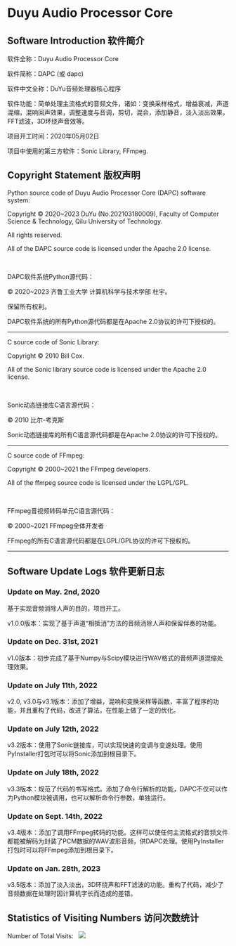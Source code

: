 # Duyu Audio Processor Core

## Software Introduction  软件简介

软件全称：Duyu Audio Processor Core

软件简称：DAPC (或 dapc)

软件中文全称：DuYu音频处理器核心程序

软件功能：简单处理主流格式的音频文件，诸如：变换采样格式，增益衰减，声道混缩，混响回声效果，调整速度与音调，剪切，混合，添加静音，淡入淡出效果，FFT滤波，3D环绕声音效等。

项目开工时间：2020年05月02日

项目中使用的第三方软件：Sonic Library, FFmpeg.

## Copyright Statement  版权声明

Python source code of Duyu Audio Processor Core (DAPC) software system:

Copyright &copy; 2020~2023 DuYu (No.202103180009), Faculty of Computer Science & Technology, Qilu University of Technology.
            

All rights reserved.

All of the DAPC source code is licensed under the Apache 2.0 license.

<br>

DAPC软件系统Python源代码：

&copy; 2020~2023 齐鲁工业大学 计算机科学与技术学部 杜宇。 

保留所有权利。

DAPC软件系统的所有Python源代码都是在Apache 2.0协议的许可下授权的。

----

C source code of Sonic Library:

Copyright &copy; 2010 Bill Cox.

All of the Sonic library source code is licensed under the Apache 2.0 license.

<br>

Sonic动态链接库C语言源代码：

&copy; 2010 比尔-考克斯

Sonic动态链接库的所有C语言源代码都是在Apache 2.0协议的许可下授权的。

----

C source code of FFmpeg:

Copyright &copy; 2000~2021 the FFmpeg developers.

All of the ffmpeg source code is licensed under the LGPL/GPL.

<br>

FFmpeg音视频转码单元C语言源代码：

&copy; 2000~2021 FFmpeg全体开发者

FFmpeg的所有C语言源代码都是在LGPL/GPL协议的许可下授权的。

----

## Software Update Logs  软件更新日志

### Update on May. 2nd, 2020

基于实现音频消除人声的目的，项目开工。

v1.0.0版本：实现了基于声道“相抵消”方法的音频消除人声和保留伴奏的功能。

### Update on Dec. 31st, 2021

v1.0版本：初步完成了基于Numpy与Scipy模块进行WAV格式的音频声道混缩处理效果。

### Update on July 11th, 2022

v2.0, v3.0与v3.1版本：添加了增益，混响和变换采样等函数，丰富了程序的功能，并且重构了代码，改进了算法，在性能上做了一定的优化。

### Update on July 12th, 2022

v3.2版本：使用了Sonic链接库，可以实现快速的变调与变速处理。使用PyInstaller打包时可以将Sonic添加到根目录下。

### Update on July 18th, 2022

v3.3版本：规范了代码的书写格式。添加了命令行解析的功能，DAPC不仅可以作为Python模块被调用，也可以解析命令行参数，单独运行。

### Update on Sept. 14th, 2022

v3.4版本：添加了调用FFmpeg转码的功能。这样可以使任何主流格式的音频文件都能被解码为封装了PCM数据的WAV波形音频，供DAPC处理。使用PyInstaller打包时可以将FFmpeg添加到根目录下。

### Update on Jan. 28th, 2023

v3.5版本：添加了淡入淡出，3D环绕声和FFT滤波的功能。重构了代码，减少了音频数据在处理时因计算机字长而造成的差错。

## Statistics of Visiting Numbers  访问次数统计
<div>Number of Total Visits: &nbsp; <img src="https://visitor-badge.glitch.me/badge?page_id=Duyu09_NEW_Audio-Management_Core" /></div> 
